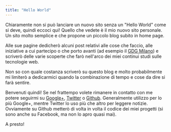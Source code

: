 ```yaml
---
title: "Hello World"
---
```

Chiaramente non si può lanciare un nuovo sito senza un "Hello World" come si deve, quindi eccoci qui!
Quello che vedete è il mio nuovo sito personale. Un sito molto semplice e che propone un piccolo blog subito in home page. 

Alle sue pagine dedicherò alcuni post relativi alle cose che faccio, alle iniziative a cui partecipo o che porto avanti (ad esempio il [GDG Milano](www.gdgmilano.org)) e scriverò delle varie scoperte che farò nell'arco dei miei continui studi sulle tecnologie web.

Non so con quale costanza scriverò su questo blog e molto probabilmente mi limiterò a dedicarmici quando la combinazione di tempo e cose da dire si farà sentire.

Benvenuti quindi! Se nel frattempo volete rimanere in contatto con me potere seguirmi su [Google+](https://plus.google.com/u/0/+JacopoRabolini), [Twitter](https://twitter.com/JacopoRabolini) o [Github](https://github.com/KingFelix). Generalmente utilizzo per lo più Google+, mentre Twitter lo uso più che altro per leggere notizie. Ovviamente su Github metterò di volta in volta il codice dei miei progetti (si sono anche su Facebook, ma non lo apro quasi mai).

A presto!